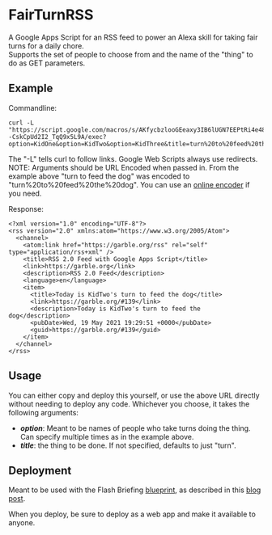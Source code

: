 # FairTurnRSS

A Google Apps Script for an RSS feed to power an Alexa skill for taking fair turns for a daily chore.  
Supports the set of people to choose from and the name of the "thing" to do as GET parameters.

## Example

Commandline:
```
curl -L "https://script.google.com/macros/s/AKfycbzlooGEeaxy3IB6lUGN7EEPtRi4e48xOd4zk1jiCrCF82I5--CskCpUd2I2_TqQ9x5L9A/exec?option=KidOne&option=KidTwo&option=KidThree&title=turn%20to%20feed%20the%20dog"
```
The "-L" tells curl to follow links.  Google Web Scripts always use redirects.  
NOTE: Arguments should be URL Encoded when passed in.  From the example above "turn to feed the dog" was encoded to "turn%20to%20feed%20the%20dog".  You can use an [online encoder](https://www.urlencoder.org/) if you need.

Response:
```
<?xml version="1.0" encoding="UTF-8"?>
<rss version="2.0" xmlns:atom="https://www.w3.org/2005/Atom">
  <channel>
    <atom:link href="https://garble.org/rss" rel="self" type="application/rss+xml" />
    <title>RSS 2.0 Feed with Google Apps Script</title>
    <link>https://garble.org</link>
    <description>RSS 2.0 Feed</description>
    <language>en</language>
    <item>
      <title>Today is KidTwo's turn to feed the dog</title>
      <link>https://garble.org/#139</link>
      <description>Today is KidTwo's turn to feed the dog</description>
      <pubDate>Wed, 19 May 2021 19:29:51 +0000</pubDate>
      <guid>https://garble.org/#139</guid>
    </item>
  </channel>
</rss>
```

## Usage

You can either copy and deploy this yourself, or use the above URL directly without needing to deploy any code.  Whichever you choose, it takes the following arguments:

 - ***option***: Meant to be names of people who take turns doing the thing.  Can specify multiple times as in the example above.
 - ***title***: the thing to be done.  If not specified, defaults to just "turn".

## Deployment

Meant to be used with the Flash Briefing [blueprint](https://blueprints.amazon.com), as described in this [blog post](https://blog.garble.org/alexa-skill-for-evenly-splitting-chores/).

When you deploy, be sure to deploy as a web app and make it available to anyone.
